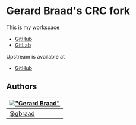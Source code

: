 Gerard Braad's CRC fork
=======================

This is my workspace

  * [GitHub](https://github.com/gbraad-redhat/crc)
  * [GitLab](https://gitlab.com/gbraad/crc)

Upstream is available at

  * [GitHub](https://github.com/crc-orgy/crc)


Authors
-------

| [!["Gerard Braad"](http://gravatar.com/avatar/e466994eea3c2a1672564e45aca844d0.png?s=60)](http://gbraad.nl "Gerard Braad <me@gbraad.nl>") |
|---|
| [@gbraad](https://gbraad.nl/social/)  |
